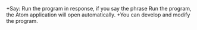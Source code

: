 +Say: Run the program in response, if you say the phrase Run the program, the Atom application will open automatically. 
+You can develop and modify the program.
